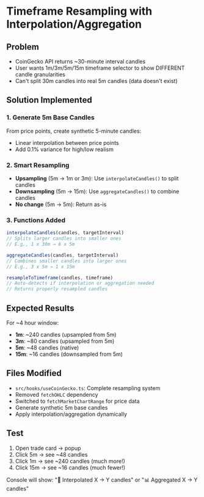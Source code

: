 # Timeframe Resampling with Interpolation/Aggregation

## Problem
- CoinGecko API returns ~30-minute interval candles  
- User wants 1m/3m/5m/15m timeframe selector to show DIFFERENT candle granularities
- Can't split 30m candles into real 5m candles (data doesn't exist)

## Solution Implemented

### 1. Generate 5m Base Candles
From price points, create synthetic 5-minute candles:
- Linear interpolation between price points
- Add 0.1% variance for high/low realism

### 2. Smart Resampling
- **Upsampling** (5m → 1m or 3m): Use `interpolateCandles()` to split candles
- **Downsampling** (5m → 15m): Use `aggregateCandles()` to combine candles
- **No change** (5m → 5m): Return as-is

### 3. Functions Added

```typescript
interpolateCandles(candles, targetInterval)
// Splits larger candles into smaller ones
// E.g., 1 x 30m → 6 x 5m

aggregateCandles(candles, targetInterval)
// Combines smaller candles into larger ones
// E.g., 3 x 5m → 1 x 15m

resampleToTimeframe(candles, timeframe)
// Auto-detects if interpolation or aggregation needed
// Returns properly resampled candles
```

## Expected Results

For ~4 hour window:
- **1m**: ~240 candles (upsampled from 5m)
- **3m**: ~80 candles (upsampled from 5m)
- **5m**: ~48 candles (native)
- **15m**: ~16 candles (downsampled from 5m)

## Files Modified
- `src/hooks/useCoinGecko.ts`: Complete resampling system
- Removed `fetchOHLC` dependency
- Switched to `fetchMarketChartRange` for price data
- Generate synthetic 5m base candles
- Apply interpolation/aggregation dynamically

## Test
1. Open trade card → popup
2. Click 5m → see ~48 candles
3. Click 1m → see ~240 candles (much more!)
4. Click 15m → see ~16 candles (much fewer!)

Console will show: "🔀 Interpolated X → Y candles" or "📊 Aggregated X → Y candles"
